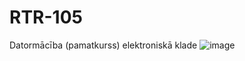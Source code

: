 # RTR-105
Datormācība (pamatkurss) elektroniskā klade
![image](https://user-images.githubusercontent.com/90239319/132304317-bbeecb6c-f284-44ac-9ced-b14d3ba1b0d8.png)
